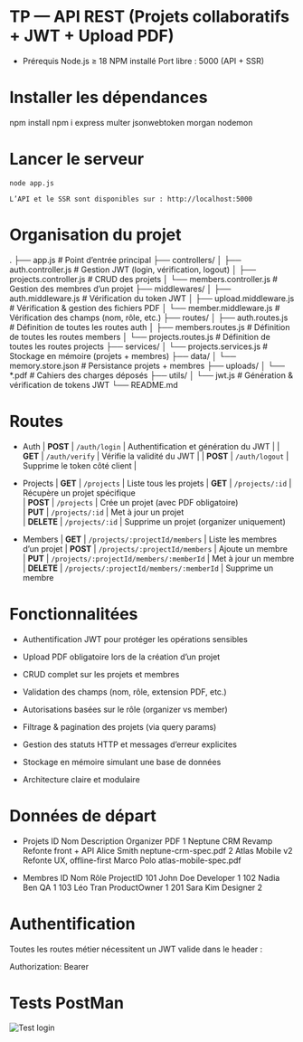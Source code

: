 # TP — API REST (Projets collaboratifs + JWT + Upload PDF)

- Prérequis
 Node.js ≥ 18
 NPM installé
 Port libre : 5000 (API + SSR)

# Installer les dépendances
 npm install
 npm i express multer jsonwebtoken morgan nodemon

# Lancer le serveur
    node app.js

    L’API et le SSR sont disponibles sur : http://localhost:5000
 
# Organisation du projet

.
├── app.js                     # Point d’entrée principal
├── controllers/
│   ├── auth.controller.js      # Gestion JWT (login, vérification, logout)
│   ├── projects.controller.js  # CRUD des projets
│   └── members.controller.js   # Gestion des membres d’un projet
├── middlewares/
│   ├── auth.middleware.js      # Vérification du token JWT
│   ├── upload.middleware.js    # Vérification & gestion des fichiers PDF
│   └── member.middleware.js    # Vérification des champs (nom, rôle, etc.)
├── routes/
│   ├── auth.routes.js          # Définition de toutes les routes auth
│   ├── members.routes.js       # Définition de toutes les routes members
│   └── projects.routes.js      # Définition de toutes les routes projects
├── services/
│   └── projects.services.js    # Stockage en mémoire (projets + membres)
├── data/
│   └── memory.store.json       # Persistance projets + membres
├── uploads/
│   └── *.pdf                  # Cahiers des charges déposés
├── utils/
│   └── jwt.js                 # Génération & vérification de tokens JWT
└── README.md

# Routes

- Auth
| **POST** | `/auth/login`  | Authentification et génération du JWT |
| **GET**  | `/auth/verify` | Vérifie la validité du JWT            |
| **POST** | `/auth/logout` | Supprime le token côté client         |

- Projects
| **GET**    | `/projects`     | Liste tous les projets 
| **GET**    | `/projects/:id` | Récupère un projet spécifique                       
| **POST**   | `/projects`     | Crée un projet (avec PDF obligatoire)               
| **PUT**    | `/projects/:id` | Met à jour un projet                                
| **DELETE** | `/projects/:id` | Supprime un projet (organizer uniquement)           

- Members
| **GET**    | `/projects/:projectId/members` | Liste les membres d’un projet 
| **POST**   | `/projects/:projectId/members` | Ajoute un membre              
| **PUT**    | `/projects/:projectId/members/:memberId` | Met à jour un membre          
| **DELETE** | `/projects/:projectId/members/:memberId` | Supprime un membre            

# Fonctionnalitées

- Authentification JWT pour protéger les opérations sensibles

- Upload PDF obligatoire lors de la création d’un projet

- CRUD complet sur les projets et membres

- Validation des champs (nom, rôle, extension PDF, etc.)

- Autorisations basées sur le rôle (organizer vs member)

- Filtrage & pagination des projets (via query params)

- Gestion des statuts HTTP et messages d’erreur explicites

- Stockage en mémoire simulant une base de données

- Architecture claire et modulaire

# Données de départ

- Projets
ID	   Nom	                   Description	     Organizer	     PDF
1	Neptune CRM Revamp	Refonte front + API	    Alice Smith neptune-crm-spec.pdf
2	Atlas Mobile v2	  Refonte UX, offline-first Marco Polo atlas-mobile-spec.pdf

- Membres
ID	  Nom	       Rôle	      ProjectID
101	 John Doe	Developer	   1
102	 Nadia Ben	QA	           1
103	 Léo Tran	ProductOwner   1
201	 Sara Kim	Designer	   2

# Authentification

Toutes les routes métier nécessitent un JWT valide dans le header :

Authorization: Bearer <token>

# Tests PostMan

![Test login](/images/image.png)
